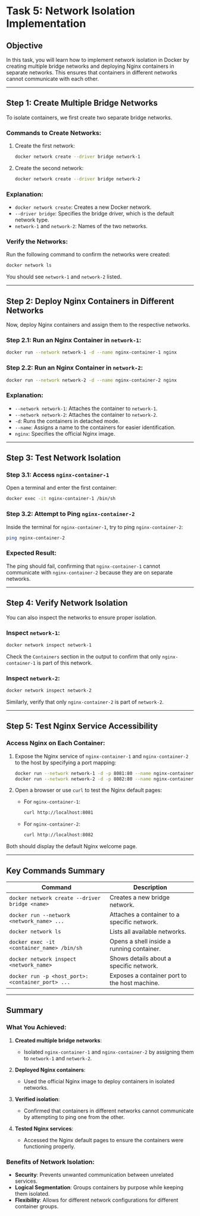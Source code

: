 # Task 5: Network Isolation Implementation

## Objective  
In this task, you will learn how to implement network isolation in Docker by creating multiple bridge networks and deploying Nginx containers in separate networks. This ensures that containers in different networks cannot communicate with each other.  

---

## Step 1: Create Multiple Bridge Networks  

To isolate containers, we first create two separate bridge networks.  

### Commands to Create Networks:  

1. Create the first network:  
   ```bash  
   docker network create --driver bridge network-1  
   ```  

2. Create the second network:  
   ```bash  
   docker network create --driver bridge network-2  
   ```  

### Explanation:  
- `docker network create`: Creates a new Docker network.  
- `--driver bridge`: Specifies the bridge driver, which is the default network type.  
- `network-1` and `network-2`: Names of the two networks.  

### Verify the Networks:  
Run the following command to confirm the networks were created:  
```bash  
docker network ls  
```  
You should see `network-1` and `network-2` listed.

---

## Step 2: Deploy Nginx Containers in Different Networks  

Now, deploy Nginx containers and assign them to the respective networks.  

### Step 2.1: Run an Nginx Container in `network-1`:  
```bash  
docker run --network network-1 -d --name nginx-container-1 nginx  
```  

### Step 2.2: Run an Nginx Container in `network-2`:  
```bash  
docker run --network network-2 -d --name nginx-container-2 nginx  
```  

### Explanation:  
- `--network network-1`: Attaches the container to `network-1`.  
- `--network network-2`: Attaches the container to `network-2`.  
- `-d`: Runs the containers in detached mode.  
- `--name`: Assigns a name to the containers for easier identification.  
- `nginx`: Specifies the official Nginx image.  

---

## Step 3: Test Network Isolation  

### Step 3.1: Access `nginx-container-1`  
Open a terminal and enter the first container:  
```bash  
docker exec -it nginx-container-1 /bin/sh  
```  

### Step 3.2: Attempt to Ping `nginx-container-2`  
Inside the terminal for `nginx-container-1`, try to ping `nginx-container-2`:  
```bash  
ping nginx-container-2  
```  

### Expected Result:  
The ping should fail, confirming that `nginx-container-1` cannot communicate with `nginx-container-2` because they are on separate networks.  

---

## Step 4: Verify Network Isolation  

You can also inspect the networks to ensure proper isolation.  

### Inspect `network-1`:  
```bash  
docker network inspect network-1  
```  

Check the `Containers` section in the output to confirm that only `nginx-container-1` is part of this network.  

### Inspect `network-2`:  
```bash  
docker network inspect network-2  
```  

Similarly, verify that only `nginx-container-2` is part of `network-2`.  

---

## Step 5: Test Nginx Service Accessibility  

### Access Nginx on Each Container:
1. Expose the Nginx service of `nginx-container-1` and `nginx-container-2` to the host by specifying a port mapping:  
   ```bash  
   docker run --network network-1 -d -p 8081:80 --name nginx-container-1 nginx  
   docker run --network network-2 -d -p 8082:80 --name nginx-container-2 nginx  
   ```  

2. Open a browser or use `curl` to test the Nginx default pages:  
   - For `nginx-container-1`:  
     ```bash  
     curl http://localhost:8081  
     ```  
   - For `nginx-container-2`:  
     ```bash  
     curl http://localhost:8082  
     ```  

Both should display the default Nginx welcome page.  

---

## Key Commands Summary  

| Command                                          | Description                                      |  
|--------------------------------------------------|--------------------------------------------------|  
| `docker network create --driver bridge <name>`   | Creates a new bridge network.                   |  
| `docker run --network <network_name> ...`        | Attaches a container to a specific network.     |  
| `docker network ls`                              | Lists all available networks.                   |  
| `docker exec -it <container_name> /bin/sh`       | Opens a shell inside a running container.       |  
| `docker network inspect <network_name>`          | Shows details about a specific network.         |  
| `docker run -p <host_port>:<container_port> ...` | Exposes a container port to the host machine.   |  

---

## Summary  

### What You Achieved:  
1. **Created multiple bridge networks**:  
   - Isolated `nginx-container-1` and `nginx-container-2` by assigning them to `network-1` and `network-2`.  

2. **Deployed Nginx containers**:  
   - Used the official Nginx image to deploy containers in isolated networks.  

3. **Verified isolation**:  
   - Confirmed that containers in different networks cannot communicate by attempting to ping one from the other.  

4. **Tested Nginx services**:  
   - Accessed the Nginx default pages to ensure the containers were functioning properly.  

### Benefits of Network Isolation:  
- **Security**: Prevents unwanted communication between unrelated services.  
- **Logical Segmentation**: Groups containers by purpose while keeping them isolated.  
- **Flexibility**: Allows for different network configurations for different container groups.  
